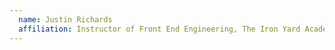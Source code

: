 ```yaml
---
  name: Justin Richards
  affiliation: Instructor of Front End Engineering, The Iron Yard Academy
---
```

